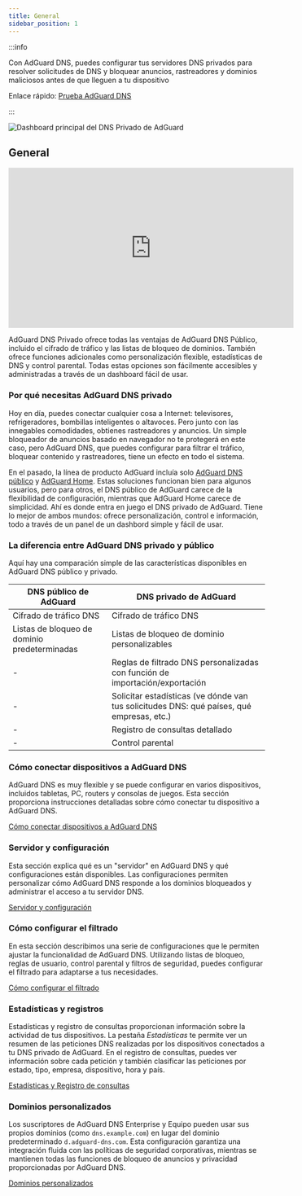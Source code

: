 ```yaml
---
title: General
sidebar_position: 1
---
```


:::info

Con AdGuard DNS, puedes configurar tus servidores DNS privados para resolver solicitudes de DNS y bloquear anuncios, rastreadores y dominios maliciosos antes de que lleguen a tu dispositivo

Enlace rápido: [Prueba AdGuard DNS](https://agrd.io/download-dns)

:::

![Dashboard principal del DNS Privado de AdGuard](https://cdn.adtidy.org/public/Adguard/Blog/private_adguard_dns/main.png)

## General

<iframe width="560" height="315" class="youtube-video" src="https://www.youtube-nocookie.com/embed/ME3_Ms9LO8M" title="Reproductor de vídeo de YouTube" frameborder="0" allow="accelerometer; autoplay; clipboard-write; encrypted-media; gyroscope; picture-in-picture" allowfullscreen></iframe>

AdGuard DNS Privado ofrece todas las ventajas de AdGuard DNS Público, incluido el cifrado de tráfico y las listas de bloqueo de dominios. También ofrece funciones adicionales como personalización flexible, estadísticas de DNS y control parental. Todas estas opciones son fácilmente accesibles y administradas a través de un dashboard fácil de usar.

### Por qué necesitas AdGuard DNS privado

Hoy en día, puedes conectar cualquier cosa a Internet: televisores, refrigeradores, bombillas inteligentes o altavoces. Pero junto con las innegables comodidades, obtienes rastreadores y anuncios. Un simple bloqueador de anuncios basado en navegador no te protegerá en este caso, pero AdGuard DNS, que puedes configurar para filtrar el tráfico, bloquear contenido y rastreadores, tiene un efecto en todo el sistema.

En el pasado, la línea de producto AdGuard incluía solo [AdGuard DNS público](../public-dns/overview.md) y [AdGuard Home](https://github.com/AdguardTeam/AdGuardHome). Estas soluciones funcionan bien para algunos usuarios, pero para otros, el DNS público de AdGuard carece de la flexibilidad de configuración, mientras que AdGuard Home carece de simplicidad. Ahí es donde entra en juego el DNS privado de AdGuard. Tiene lo mejor de ambos mundos: ofrece personalización, control e información, todo a través de un panel de un dashbord simple y fácil de usar.

### La diferencia entre AdGuard DNS privado y público

Aquí hay una comparación simple de las características disponibles en AdGuard DNS público y privado.

| DNS público de AdGuard                       | DNS privado de AdGuard                                                                    |
| -------------------------------------------- | ----------------------------------------------------------------------------------------- |
| Cifrado de tráfico DNS                       | Cifrado de tráfico DNS                                                                    |
| Listas de bloqueo de dominio predeterminadas | Listas de bloqueo de dominio personalizables                                              |
| -                                            | Reglas de filtrado DNS personalizadas con función de importación/exportación              |
| -                                            | Solicitar estadísticas (ve dónde van tus solicitudes DNS: qué países, qué empresas, etc.) |
| -                                            | Registro de consultas detallado                                                           |
| -                                            | Control parental                                                                          |


<!-- ## How to set up private AdGuard DNS

### For devices that support DoH, DoT, and DoQ

1. Go to your [AdGuard DNS dashboard](https://agrd.io/download-dns) (if not logged in, log in using your AdGuard account)
1. Click *Connect device* and follow on-screen instructions

:::note Supported platforms:

- Android
- iOS
- Windows
- Mac
- Linux
- Routers
- Gaming consoles
- Smart TVs

:::

Every device that you add in the AdGuard DNS panel has its own unique address that can be used if the device supports modern encrypted DNS protocols (DoH, DoT, and DoQ).

### For devices that do not support DoH, DoT, and DoQ

If the device does not support encrypted DNS and you have to use plain DNS, there are two more ways to allow AdGuard DNS to recognize the device — use dedicated IP addresses or link device's IP address.

:::note

Use plain DNS addresses only if you have no other options: this reduces the security of DNS requests. If you decide to use plain DNS, we recommend that you choose dedicated IP addresses.

:::

#### Dedicated IP addresses

For every device that you connect to AdGuard DNS, you'll be offered two dedicated IPv6 addresses that you can enter in your device settings. Using both IPv6 addresses is not mandatory, but often devices might request you to enter two IPv6 addresses.

When you connect to them, AdGuard DNS will be able to determine which particular device is sending DNS requests and display statistics for it. And you'll be able to configure DNS rules specifically for this device.

Unfortunately, not all service providers offer IPv6 support, and not all devices allow you to configure IPv6 addresses. If this is your case, you may have to rely on the Linked IP method.

#### Linked IP

If you connect your device to AdGuard DNS via Linked IP, the service will count all plain DNS requests coming from that IP address towards that "device". With this connection method, you would have to reconnect manually or through a special program each time the device's IP changes, which happens after each reboot.

The only requirement for linking IP is that **it must be a residential IP address**.

:::note

A residential IP address is an IP address assigned to a device connected to a residential ISP. It is typically associated with a physical location and is allocated to individual homes or apartments. Residential IP addresses are used by regular Internet users for their everyday online activities, such as browsing the web, accessing social media platforms, sending emails, or streaming content.

:::

If you're trying to link a residential IP address and AdGuard DNS does not allow you to do that, please contact our support team at support@adguard-dns.io.

## Private AdGuard DNS features

### Statistics

In the *Statistics* tab you can see all the summarized statistics on DNS queries made by devices connected to your Private AdGuard  DNS. It shows the total number and geography of requests, the number of blocked requests, the list of companies the requests were addressed to, requests types and top requested domains.

![Private AdGuard DNS dashboard statistics](https://cdn.adtidy.org/public/Adguard/Blog/private_adguard_dns/statistics.png)

### Traffic destination

This feature shows you where DNS requests sent by your devices go. On top of seeing the map of request destinations, you can filter the information by date, device and country.

![Private AdGuard DNS dashboard traffic](https://cdn.adtidy.org/public/Adguard/Blog/private_adguard_dns/traffic_destination.png)

### Companies

This tab allows you to quickly check which companies send the most requests, and which companies have the most blocked requests.

![Private AdGuard DNS dashboard companies](https://cdn.adtidy.org/public/Adguard/Blog/private_adguard_dns/companies.png)

### Query log

This is a detailed log where you can check out the information on every single request and also sort requests by status, type, company, device, time, country.

![Private AdGuard DNS dashboard query log](https://cdn.adtidy.org/public/Adguard/Blog/private_adguard_dns/query_log.png)

## Server settings

This section features a range of settings allowing you to customize the operation of private AdGuard DNS, ensuring the Internet functions exactly as you desire.

### Blocklists management

The *Blocklists* feature allows you to specify which domains you want to block and which you don't. Choose from a variety of blocklists for different purposes.

![Private AdGuard DNS dashboard blocklists](https://cdn.adtidy.org/public/Adguard/Blog/private_adguard_dns/blocklists.png)

### Security settings

Even if you're aware of all the tricks online scammers use, there's always a risk you'll accidentally click a malicious link. To protect yourself from such accidents, go to the *Security settings* section and check the boxes next to the options listed there.

The *Block malicious, phishing, and scam domains* feature will block domains found in the dedicated database. And the *Block newly registered domains* will block all domains registered less than 30 days ago, which are often considered risky for your online privacy.

### Parental control

To protect your child from online content you deem inappropriate, set up and activate the *Parental control* option. In addition to options such as "adult content" blocking and safe search, we've added the ability to manually specify domains for blocking and set a schedule for the *Parental control* to work accordingly.

![Parental control](https://cdn.adtidy.org/public/Adguard/Blog/private_adguard_dns/parental_control.png)

### User rules

For cases where pre-installed blocklists with thousands of rules are not enough, we have a handy feature called *User rules*. Here you can manually add custom rules to block/unblock a specific domain or import custom rule lists (see [DNS filtering rules syntax](../general/dns-filtering-syntax.md)). You can export the lists.

![Private AdGuard DNS dashboard user rules](https://cdn.adtidy.org/public/Adguard/Blog/private_adguard_dns/import.png)

### DNS-over-HTTPS with authentication

DNS-over-HTTPS with authentication provides a login and password to connect to the server. This can limit access to unauthorized users and increase security.

To enable this feature, go to *Server settings* → *Devices* → *Settings* and change the DNS server to the one with authentication. Select *Deny other protocols* to disable alternative protocol usage, ensuring exclusive DNS-over-HTTPS authentication and blocking third-party access.

![DNS-over-HTTPS with authentication](https://cdn.adtidy.org/content/release_notes/dns/v2-7/http-auth/http-auth-en.png)

## Advanced

Here you can set the way AdGuard DNS must respond to blocked domains:

- Default — zero IP address
- NXDOMAIN — the domain does not exist
- REFUSED — the server has refused to process the request
- Custom IP — you can manually specify an IP address

Additionally, you can adjust the *Time to live* (TTL) setting. This parameter defines the time period (in seconds) that a client device caches the response to a DNS request. A higher TTL means that even if a previously blocked domain is unblocked, it may still appear as blocked for a while. A TTL of 0 indicates that the device does not cache responses.

In the Advanced section, there are three options that can be customized:

- Block access to iCloud Private Relay. Devices that use iCloud Private Relay may ignore DNS settings. Enabling this option ensures that AdGuard DNS can effectively protect your device.
- Block Firefox canary domain. This setting prevents Firefox from automatically switching to its DoH resolver when AdGuard DNS is set as the system-wide DNS service.
- Log IP addresses. If this option is enabled, IP addresses associated with incoming DNS requests will be recorded and displayed in the Query log.

### Access settings

Here you can manage an access to your DNS server by configuring the following settings:

- Allowed clients. Specify which clients are permitted to use your DNS server. Please note that allowed clients are not counted in added access rules, only disallowed clients and domains

![Added rules](https://cdn.adtidy.org/content/kb/dns/private/rules_added.png)

- Disallowed clients. List clients that are denied to use your DNS server
- Disallowed domains. Specify domain names that will be denied access to your DNS server. Wildcards and DNS filtering rules can also be listed here

:::note

If you only want to use DNS on certain AS numbers or IP addresses, you should block everything else in the Disallowed clients field. Simply allowing only the necessary numbers and addresses in the *Allowed clients* field won’t be enough.

:::

By setting up these options, you can control who uses your DNS server and prevent potential DDoS attacks. Requests that are not allowed will not appear in your Query log, and they are free of charge.-->

### Cómo conectar dispositivos a AdGuard DNS

AdGuard DNS es muy flexible y se puede configurar en varios dispositivos, incluidos tabletas, PC, routers y consolas de juegos. Esta sección proporciona instrucciones detalladas sobre cómo conectar tu dispositivo a AdGuard DNS.

[Cómo conectar dispositivos a AdGuard DNS](/private-dns/connect-devices/connect-devices.md)

### Servidor y configuración

Esta sección explica qué es un "servidor" en AdGuard DNS y qué configuraciones están disponibles. Las configuraciones permiten personalizar cómo AdGuard DNS responde a los dominios bloqueados y administrar el acceso a tu servidor DNS.

[Servidor y configuración](/private-dns/server-and-settings/server-and-settings.md)

### Cómo configurar el filtrado

En esta sección describimos una serie de configuraciones que le permiten ajustar la funcionalidad de AdGuard DNS. Utilizando listas de bloqueo, reglas de usuario, control parental y filtros de seguridad, puedes configurar el filtrado para adaptarse a tus necesidades.

[Cómo configurar el filtrado](/private-dns/setting-up-filtering/blocklists.md)

### Estadísticas y registros

Estadísticas y registro de consultas proporcionan información sobre la actividad de tus dispositivos. La pestaña *Estadísticas* te permite ver un resumen de las peticiones DNS realizadas por los dispositivos conectados a tu DNS privado de AdGuard. En el registro de consultas, puedes ver información sobre cada petición y también clasificar las peticiones por estado, tipo, empresa, dispositivo, hora y país.

[Estadísticas y Registro de consultas](/private-dns/statistics-and-log/statistics.md)

### Dominios personalizados

Los suscriptores de AdGuard DNS Enterprise y Equipo pueden usar sus propios dominios (como `dns.example.com`) en lugar del dominio predeterminado `d.adguard-dns.com`. Esta configuración garantiza una integración fluida con las políticas de seguridad corporativas, mientras se mantienen todas las funciones de bloqueo de anuncios y privacidad proporcionadas por AdGuard DNS.

[Dominios personalizados](/private-dns/server-and-settings/custom-domains.md)
